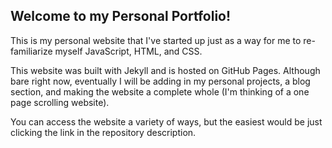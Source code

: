 ## Welcome to my Personal Portfolio!

This is my personal website that I've started up just as a way for me to re-familiarize myself JavaScript, HTML, and CSS. 

This website was built with Jekyll and is hosted on GitHub Pages. Although bare right now, eventually I will be adding in my personal projects, a blog section, and making the website a complete whole (I'm thinking of a one page scrolling website).

You can access the website a variety of ways, but the easiest would be just clicking the link in the repository description. 


